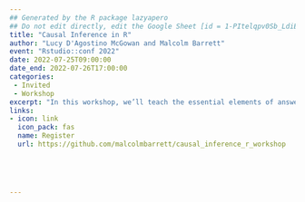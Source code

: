 ```yaml
---
## Generated by the R package lazyapero
## Do not edit directly, edit the Google Sheet [id = 1-PItelqpv0Sb_LdiEDqb8O3D_Roii5nVTL07IRVbRtA]
title: "Causal Inference in R"
author: "Lucy D'Agostino McGowan and Malcolm Barrett"
event: "Rstudio::conf 2022"
date: 2022-07-25T09:00:00
date_end: 2022-07-26T17:00:00
categories:
 - Invited
 - Workshop
excerpt: "In this workshop, we’ll teach the essential elements of answering causal questions in R through causal diagrams, and causal modeling techniques such as propensity scores and inverse probability weighting."
links:
- icon: link
  icon_pack: fas
  name: Register
  url: https://github.com/malcolmbarrett/causal_inference_r_workshop





---
```

